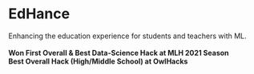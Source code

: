 # EdHance
Enhancing the education experience for students and teachers with ML.
<br/>
<br/>
<b>Won First Overall & Best Data-Science Hack at MLH 2021 Season 
<br/>
Best Overall Hack (High/Middle School) at OwlHacks</b>
